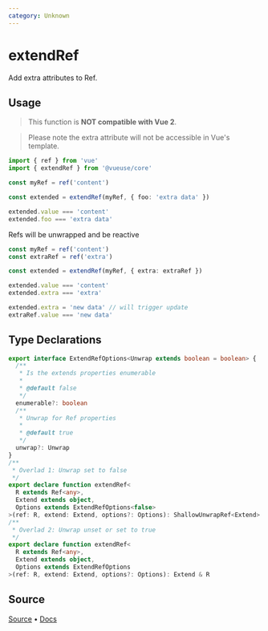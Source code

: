 ```yaml
---
category: Unknown
---
```


# extendRef

Add extra attributes to Ref.

## Usage

> This function is **NOT compatible with Vue 2**.

> Please note the extra attribute will not be accessible in Vue's template.

```ts
import { ref } from 'vue'
import { extendRef } from '@vueuse/core'

const myRef = ref('content')

const extended = extendRef(myRef, { foo: 'extra data' })

extended.value === 'content'
extended.foo === 'extra data'
```

Refs will be unwrapped and be reactive

```ts
const myRef = ref('content')
const extraRef = ref('extra')

const extended = extendRef(myRef, { extra: extraRef })

extended.value === 'content'
extended.extra === 'extra'

extended.extra = 'new data' // will trigger update
extraRef.value === 'new data'
```


<!--FOOTER_STARTS-->
## Type Declarations

```typescript
export interface ExtendRefOptions<Unwrap extends boolean = boolean> {
  /**
   * Is the extends properties enumerable
   *
   * @default false
   */
  enumerable?: boolean
  /**
   * Unwrap for Ref properties
   *
   * @default true
   */
  unwrap?: Unwrap
}
/**
 * Overlad 1: Unwrap set to false
 */
export declare function extendRef<
  R extends Ref<any>,
  Extend extends object,
  Options extends ExtendRefOptions<false>
>(ref: R, extend: Extend, options?: Options): ShallowUnwrapRef<Extend> & R
/**
 * Overlad 2: Unwrap unset or set to true
 */
export declare function extendRef<
  R extends Ref<any>,
  Extend extends object,
  Options extends ExtendRefOptions
>(ref: R, extend: Extend, options?: Options): Extend & R
```

## Source

[Source](https://github.com/vueuse/vueuse/blob/main/packages/shared/extendRef/index.ts) • [Docs](https://github.com/vueuse/vueuse/blob/main/packages/shared/extendRef/index.md)


<!--FOOTER_ENDS-->
